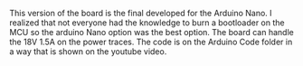 This version of the board is the final developed for the Arduino Nano.
I realized that not everyone had the knowledge to burn a bootloader on the MCU so the arduino Nano option was the best option.
The board can handle the 18V 1.5A on the power traces.
The code is on the Arduino Code folder in a way that is shown on the youtube video.
